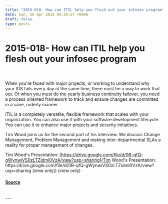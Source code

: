 ```yaml
---
title: "2015-018- How can ITIL help you flesh out your infosec program"
date: Sun, 26 Apr 2015 04:29:57 +0000
draft: false
type: posts
---
```

# 2015-018- How can ITIL help you flesh out your infosec program

<br/>

<br/>
When you're faced with major projects, or working to understand why your IDS fails every day at the same time, there must be a way to work that out. Or when you must do the yearly business continuity failover, you need a process oriented framework to track and ensure changes are committed in a sane, orderly manner.

ITIL is a completely versatile, flexible framework that scales with your organization. You can also use it with your software development lifecycle. You can use it to enhance major projects and security initiatives.

Tim Wood joins us for the second part of his interview. We discuss Change Management, Problem Management and making inter-departmental SLAs a reality for proper management of changes.

Tim Wood's Presentation: [https://drive.google.com/file/d/0B-qfQ-gWynwiVS0zLTZidml0VzA/view?usp=sharing](Tim Wood's Presentation: https:/drive.google.com/file/d/0B-qfQ-gWynwiVS0zLTZidml0VzA/view?usp=sharing \(view only\)) (view only)

#### [Source](https://traffic.libsyn.com/secure/brakeingsecurity/2015-018-Integrating_infosec_with_ITIL.mp3)

<br/>
---
